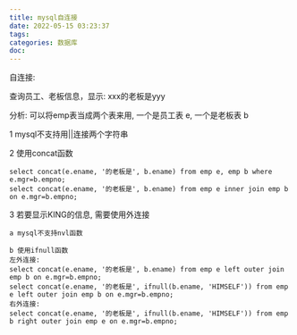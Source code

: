 ```yaml
---
title: mysql自连接
date: 2022-05-15 03:23:37
tags:
categories: 数据库
doc:
---
```


自连接:

查询员工、老板信息，显示: xxx的老板是yyy 

分析: 可以将emp表当成两个表来用, 一个是员工表 e, 一个是老板表 b



1 mysql不支持用||连接两个字符串



2 使用concat函数

```
select concat(e.ename, '的老板是', b.ename) from emp e, emp b where e.mgr=b.empno;
select concat(e.ename, '的老板是', b.ename) from emp e inner join emp b on e.mgr=b.empno;
```



3 若要显示KING的信息, 需要使用外连接

```
a mysql不支持nvl函数

b 使用ifnull函数
左外连接:
select concat(e.ename, '的老板是', b.ename) from emp e left outer join emp b on e.mgr=b.empno;
select concat(e.ename, '的老板是', ifnull(b.ename, 'HIMSELF')) from emp e left outer join emp b on e.mgr=b.empno;
右外连接:
select concat(e.ename, '的老板是', ifnull(b.ename, 'HIMSELF')) from emp b right outer join emp e on e.mgr=b.empno;
```



​		

